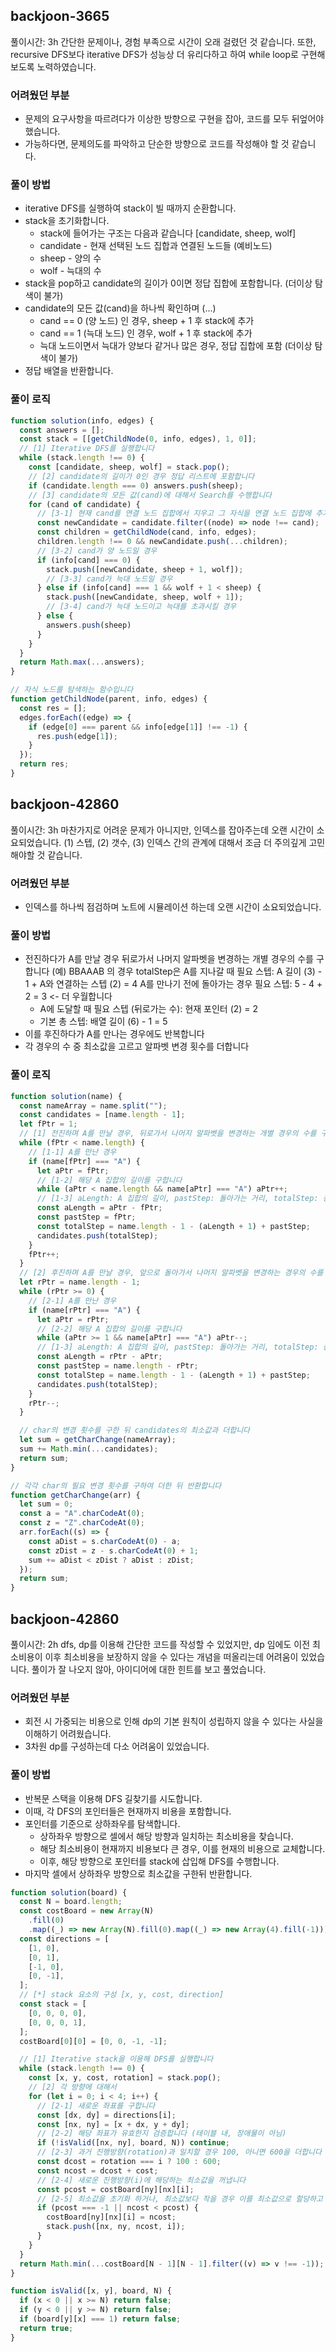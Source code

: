 ## backjoon-3665

풀이시간: 3h
간단한 문제이나, 경험 부족으로 시간이 오래 걸렸던 것 같습니다. 
또한, recursive DFS보다 iterative DFS가 성능상 더 유리다하고 하여
while loop로 구현해보도록 노력하였습니다.

### 어려웠던 부분

- 문제의 요구사항을 따르려다가 이상한 방향으로 구현을 잡아, 코드를 모두 뒤엎어야 했습니다.
- 가능하다면, 문제의도를 파악하고 단순한 방향으로 코드를 작성해야 할 것 같습니다.

### 풀이 방법

- iterative DFS를 실행하여 stack이 빌 때까지 순환합니다.
- stack을 초기화합니다.
  - stack에 들어가는 구조는 다음과 같습니다 [candidate, sheep, wolf]
  - candidate - 현재 선택된 노드 집합과 연결된 노드들 (예비노드)
  - sheep - 양의 수
  - wolf - 늑대의 수
- stack을 pop하고 candidate의 길이가 0이면 정답 집합에 포함합니다. (더이상 탐색이 불가)
- candidate의 모든 값(cand)을 하나씩 확인하며 (...)
  - cand == 0 (양 노드) 인 경우, sheep + 1 후 stack에 추가
  - cand == 1 (늑대 노드) 인 경우, wolf + 1 후 stack에 추가
  - 늑대 노드이면서 늑대가 양보다 같거나 많은 경우, 정답 집합에 포함 (더이상 탐색이 불가) 
- 정답 배열을 반환합니다.

### 풀이 로직

```javascript
function solution(info, edges) {
  const answers = [];
  const stack = [[getChildNode(0, info, edges), 1, 0]];
  // [1] Iterative DFS를 실행합니다
  while (stack.length !== 0) {
    const [candidate, sheep, wolf] = stack.pop();
    // [2] candidate의 길이가 0인 경우 정답 리스트에 포함합니다
    if (candidate.length === 0) answers.push(sheep);
    // [3] candidate의 모든 값(cand)에 대해서 Search를 수행합니다
    for (cand of candidate) {
      // [3-1] 현재 cand를 연결 노드 집합에서 지우고 그 자식을 연결 노드 집합에 추가합니다
      const newCandidate = candidate.filter((node) => node !== cand);
      const children = getChildNode(cand, info, edges);
      children.length !== 0 && newCandidate.push(...children);
      // [3-2] cand가 양 노드일 경우
      if (info[cand] === 0) {
        stack.push([newCandidate, sheep + 1, wolf]);
        // [3-3] cand가 늑대 노드일 경우
      } else if (info[cand] === 1 && wolf + 1 < sheep) {
        stack.push([newCandidate, sheep, wolf + 1]);
        // [3-4] cand가 늑대 노드이고 늑대를 초과시킬 경우
      } else {
        answers.push(sheep)
      }
    }
  }
  return Math.max(...answers);
}

// 자식 노드를 탐색하는 함수입니다
function getChildNode(parent, info, edges) {
  const res = [];
  edges.forEach((edge) => {
    if (edge[0] === parent && info[edge[1]] !== -1) {
      res.push(edge[1]);
    }
  });
  return res;
}

```

## backjoon-42860

풀이시간: 3h
마찬가지로 어려운 문제가 아니지만, 인덱스를 잡아주는데 오랜 시간이 소요되었습니다.
(1) 스텝, (2) 갯수, (3) 인덱스 간의 관계에 대해서 조금 더 주의깊게 고민해야할 것 같습니다.

### 어려웠던 부분

- 인덱스를 하나씩 점검하며 노트에 시뮬레이션 하는데 오랜 시간이 소요되었습니다.

### 풀이 방법

- 전진하다가 A를 만날 경우 뒤로가서 나머지 알파벳을 변경하는 개별 경우의 수를 구합니다
  (예) BBAAAB 의 경우 totalStep은
  A를 지나갈 때 필요 스텝: A 길이 (3) - 1 + A와 연결하는 스텝 (2) = 4
  A를 만나기 전에 돌아가는 경우 필요 스텝: 5 - 4 + 2 = 3 <- 더 우월합니다
  - A에 도달할 때 필요 스텝 (뒤로가는 수): 현재 포인터 (2) = 2
  - 기본 총 스텝: 배열 길이 (6) - 1 = 5
- 이를 후진하다가 A를 만나는 경우에도 반복합니다
- 각 경우의 수 중 최소값을 고르고 알파벳 변경 횟수를 더합니다

### 풀이 로직

```javascript
function solution(name) {
  const nameArray = name.split("");
  const candidates = [name.length - 1];
  let fPtr = 1;
  // [1] 전진하며 A를 만날 경우, 뒤로가서 나머지 알파벳을 변경하는 개별 경우의 수를 구합니다
  while (fPtr < name.length) {
    // [1-1] A를 만난 경우
    if (name[fPtr] === "A") {
      let aPtr = fPtr;
      // [1-2] 해당 A 집합의 길이를 구합니다
      while (aPtr < name.length && name[aPtr] === "A") aPtr++;
      // [1-3] aLength: A 집합의 길이, pastStep: 돌아가는 거리, totalStep: 총 거리
      const aLength = aPtr - fPtr;
      const pastStep = fPtr;
      const totalStep = name.length - 1 - (aLength + 1) + pastStep;
      candidates.push(totalStep);
    }
    fPtr++;
  }
  // [2] 후진하며 A를 만날 경우, 앞으로 돌아가서 나머지 알파벳을 변경하는 경우의 수를 구합니다
  let rPtr = name.length - 1;
  while (rPtr >= 0) {
    // [2-1] A를 만난 경우
    if (name[rPtr] === "A") {
      let aPtr = rPtr;
      // [2-2] 해당 A 집합의 길이를 구합니다
      while (aPtr >= 1 && name[aPtr] === "A") aPtr--;
      // [1-3] aLength: A 집합의 길이, pastStep: 돌아가는 거리, totalStep: 총 거리
      const aLength = rPtr - aPtr;
      const pastStep = name.length - rPtr;
      const totalStep = name.length - 1 - (aLength + 1) + pastStep;
      candidates.push(totalStep);
    }
    rPtr--;
  }

  // char의 변경 횟수를 구한 뒤 candidates의 최소값과 더합니다
  let sum = getCharChange(nameArray);
  sum += Math.min(...candidates);
  return sum;
}

// 각각 char의 필요 변경 횟수를 구하여 더한 뒤 반환합니다
function getCharChange(arr) {
  let sum = 0;
  const a = "A".charCodeAt(0);
  const z = "Z".charCodeAt(0);
  arr.forEach((s) => {
    const aDist = s.charCodeAt(0) - a;
    const zDist = z - s.charCodeAt(0) + 1;
    sum += aDist < zDist ? aDist : zDist;
  });
  return sum;
}
```


## backjoon-42860

풀이시간: 2h
dfs, dp를 이용해 간단한 코드를 작성할 수 있었지만,
dp 임에도 이전 최소비용이 이후 최소비용을 보장하지 않을 수 있다는 개념을 떠올리는데 어려움이 있었습니다.
풀이가 잘 나오지 않아, 아이디어에 대한 힌트를 보고 풀었습니다.

### 어려웠던 부분

- 회전 시 가중되는 비용으로 인해 dp의 기본 원칙이 성립하지 않을 수 있다는 사실을 이해하기 어려웠습니다.
- 3차원 dp를 구성하는데 다소 어려움이 있었습니다.

### 풀이 방법

- 반복문 스택을 이용해 DFS 길찾기를 시도합니다.
- 이때, 각 DFS의 포인터들은 현재까지 비용을 포함합니다.
- 포인터를 기준으로 상하좌우를 탐색합니다.
  - 상하좌우 방향으로 셀에서 해당 방향과 일치하는 최소비용을 찾습니다.
  - 해당 최소비용이 현재까지 비용보다 큰 경우, 이를 현재의 비용으로 교체합니다.
  - 이후, 해당 방향으로 포인터를 stack에 삽입해 DFS를 수행합니다.
- 마지막 셀에서 상하좌우 방향으로 최소값을 구한뒤 반환합니다.

```javascript
function solution(board) {
  const N = board.length;
  const costBoard = new Array(N)
    .fill(0)
    .map((_) => new Array(N).fill(0).map((_) => new Array(4).fill(-1)));
  const directions = [
    [1, 0],
    [0, 1],
    [-1, 0],
    [0, -1],
  ];
  // [*] stack 요소의 구성 [x, y, cost, direction]
  const stack = [
    [0, 0, 0, 0],
    [0, 0, 0, 1],
  ];
  costBoard[0][0] = [0, 0, -1, -1];

  // [1] Iterative stack을 이용해 DFS를 실행합니다
  while (stack.length !== 0) {
    const [x, y, cost, rotation] = stack.pop();
    // [2] 각 방향에 대해서
    for (let i = 0; i < 4; i++) {
      // [2-1] 새로운 좌표를 구합니다
      const [dx, dy] = directions[i];
      const [nx, ny] = [x + dx, y + dy];
      // [2-2] 해당 좌표가 유효한지 검증합니다 (테이블 내, 장애물이 아님)
      if (!isValid([nx, ny], board, N)) continue;
      // [2-3] 과거 진행방향(rotation)과 일치할 경우 100, 아니면 600을 더합니다
      const dcost = rotation === i ? 100 : 600;
      const ncost = dcost + cost;
      // [2-4] 새로운 진행방향(i)에 해당하는 최소값을 꺼냅니다
      const pcost = costBoard[ny][nx][i];
      // [2-5] 최소값을 초기화 하거나, 최소값보다 작을 경우 이를 최소값으로 할당하고 stack에 넣습니다
      if (pcost === -1 || ncost < pcost) {
        costBoard[ny][nx][i] = ncost;
        stack.push([nx, ny, ncost, i]);
      }
    }
  }
  return Math.min(...costBoard[N - 1][N - 1].filter((v) => v !== -1));
}

function isValid([x, y], board, N) {
  if (x < 0 || x >= N) return false;
  if (y < 0 || y >= N) return false;
  if (board[y][x] === 1) return false;
  return true;
}

```